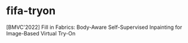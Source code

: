 # fifa-tryon
[BMVC'2022] Fill in Fabrics: Body-Aware Self-Supervised Inpainting for Image-Based Virtual Try-On

